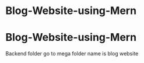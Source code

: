 # Blog-Website-using-Mern
# Blog-Website-using-Mern
Backend folder go to mega folder name is blog website
